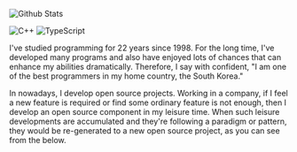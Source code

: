 ![Github Stats](https://github-readme-stats.vercel.app/api?username=samchon&show_icons=true)

![C++](https://img.shields.io/badge/-C++-00599c?style=for-the-badge&logoColor=fff)
![TypeScript](https://img.shields.io/badge/-typescript-007acc?style=for-the-badge&logo=typescript&logoColor=fff)

I've studied programming for 22 years since 1998. For the long time, I've developed many programs and also have enjoyed lots of chances that can enhance my abilities dramatically. Therefore, I say with confident, "I am one of the best programmers in my home country, the South Korea."

In nowadays, I develop open source projects. Working in a company, if I feel a new feature is required or find some ordinary feature is not enough, then I develop an open source component in my leisure time. When such leisure developments are accumulated and they're following a paradigm or pattern, they would be re-generated to a new open source project, as you can see from the below.